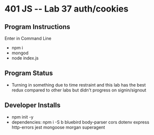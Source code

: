 401 JS --  Lab 37 auth/cookies
===

## Program Instructions
Enter in Command Line
* npm i 
* mongod
* node index.js


## Program Status
* Turning in something due to time restraint and this lab has the best redux compared to other labs but didn't progress on signin/signout



## Developer Installs
* npm init -y
* dependencies: npm i -S b bluebird body-parser cors dotenv express http-errors jest mongoose morgan superagent